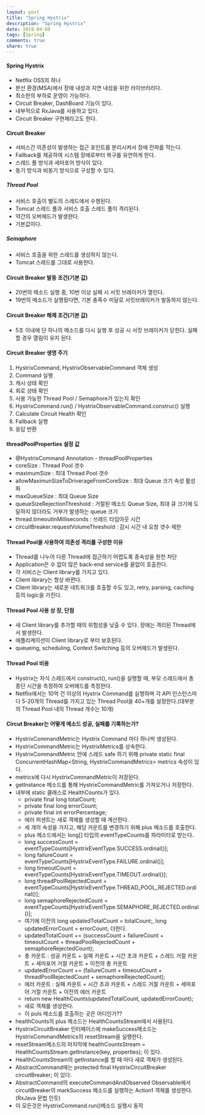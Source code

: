 ```yaml
---
layout: post
title: "Spring Hystrix"
description: "Spring Hystrix"
date: 2019-04-08
tags: [Spring]
comments: true
share: true
---
```


#### Spring Hystrix
* Netflix OSS의 하나
* 분산 환경(MSA)에서 장애 내성과 지연 내성을 위한 라이브러리다.
* 최소한의 부하로 운영이 가능하다.
* Circuit Breaker, DashBoard 기능이 있다.
* 내부적으로 RxJava를 사용하고 있다.
* Circuit Breaker 구현체라고도 한다.

#### Circuit Breaker
* 서비스간 의존성이 발생하는 접근 포인트를 분리시켜서 장애 전파를 막는다.
* Fallback를 제공하여 시스템 장애로부터 복구를 유연하게 한다.
* 스레드 풀 방식과 세마포어 방식이 있다.
* 동기 방식과 비동기 방식으로 구성할 수 있다.

##### Thread Pool
* 서비스 호출이 별도의 스레드에서 수행된다.
* Tomcat 스레드 풀과 서비스 호출 스레드 풀이 격리된다.
* 약간의 오버헤드가 발생한다.
* 기본값이다.

##### Semaphore
* 서비스 호출을 위한 스레드를 생성하지 않는다.
* Tomcat 스레드를 그대로 사용한다.

#### Circuit Breaker 발동 조건(기본 값)
* 20번의 메소드 실행 중, 10번 이상 실패 시 서킷 브레이커가 열린다.
* 19번의 메소드가 실행됬다면, 기본 충족수 미달로 서킷브레이커가 발동하지 않는다.

#### Circuit Breaker 해제 조건(기본 값)
* 5초 이내에 단 하나의 메소드를 다시 실행 후 성공 시 서킷 브레이커가 닫힌다. 실패할 경우 열림이 유지 된다.

#### Circuit Breaker 생명 주기
1. HystrixCommand, HystrixObservableCommand 객체 생성
2. Command 실행
3. 캐시 상태 확인
4. 회로 상태 확인
5. 사용 가능한 Thread Pool / Semaphore가 있는지 확인
6. HystrixCommand.run() / HystrixObservableCommand.construc() 실행
7. Calculate Circuit Health 확인
8. Fallback 실행
9. 응답 반환

#### threadPoolProperties 설정 값
* @HystrixCommand Annotation - threadPoolProperties
* coreSize : Thread Pool 갯수
* maximumSize : 최대 Thread Pool 갯수
* allowMaximunSizeToDriverageFromCoreSize : 최대 Queue 크기 속성 활성화
* maxQueueSize : 최대 Queue Size
* queueSizeRejectionThreshold : 거절된 메소드 Queue Size, 최대 큐 크기에 도달하지 않더라도 거부가 발생하는 queue 크기
* thread.timeoutInMilliseconds : 쓰레드 타임아웃 시간
* circuitBreaker.requestVolumeThreshold : 감시 시간 내 요청 갯수 제한

#### Thread Pool을 사용하여 의존성 격리를 구성한 이유
* Thread를 나누어 다른 Thread에 접근하기 어렵도록 종속성을 원천 차단
* Application은 수 없이 많은 back-end service를 끝없이 호출한다.
* 각 서비스는 Client library를 가지고 있다.
* Client library는 항상 바뀐다.
* Client library는 새로운 네트워크를 호출할 수도 있고, retry, parsing, caching 등의 logic을 가진다.

#### Thread Pool 사용 상 장, 단점
* 새 Client library를 추가할 때의 위험성을 낮출 수 있다. 장애는 격리된 Thread에서 발생한다.
* 애플리케이션이 Client library로 부터 보호된다.
* queueing, scheduling, Context Switching 등의 오버헤드가 발생된다.

#### Thread Pool 비용
* Hystrix는 자식 스레드에서 construct(), run()을 실행할 때, 부모 스레드에서 총 종단 시간을 측정하여 오버헤드를 측정한다.
* Netflix에서는 10억 건 이상의 Hystrix Command를 실행하며 각 API 인스턴스마다 5-20개의 Thread를 가지고 있는 Thread Pool을 40+개를 설정한다.(대부분의 Thread Pool 내의 Thread 개수는 10개)

#### Circut Breaker는 어떻게 메소드 성공, 실패를 기록하는가?
* HystrixCommandMetric는 Hystrix Command 마다 하나씩 생성된다.
* HystrixCommandMetric는 HystrixMetrics를 상속한다.
* HystrixCommandMetric 안에 스레드 safe 하기 위해 private static final ConcurrentHashMap<String, HystrixCommandMetrics> metrics 속성이 있다. 
* metrics에 다시 HystrixCommandMetric이 저장된다.
* getInstance 메소드를 통해 HystrixCommandMetric를 가져오거나 저장한다.
* 내부에 static 클래스로 HealthCounts가 있다.
    * private final long totalCount;
    * private final long errorCount;
    * private final int errorPercentage;
    * 에러 퍼센트는 새로 객체를 생성할 때 계산한다.
    * 세 개의 속성을 가지고, 해당 카운트를 변경하기 위해 plus 메소드를 호출한다.
    * plus 메소드에서는 long[] 타입의 eventTypeCounts를 파라미터로 받는다.
    * long successCount = eventTypeCounts[HystrixEventType.SUCCESS.ordinal()];
    * long failureCount = eventTypeCounts[HystrixEventType.FAILURE.ordinal()];
    * long timeoutCount = eventTypeCounts[HystrixEventType.TIMEOUT.ordinal()];
    * long threadPoolRejectedCount = eventTypeCounts[HystrixEventType.THREAD_POOL_REJECTED.ordinal()];
    * long semaphoreRejectedCount = eventTypeCounts[HystrixEventType.SEMAPHORE_REJECTED.ordinal()];
    * 여기에 이전의 long updatedTotalCount = totalCount;, long updatedErrorCount = errorCount; 더한다.
    * updatedTotalCount += (successCount + failureCount + timeoutCount + threadPoolRejectedCount + semaphoreRejectedCount);
    * 총 카운트 : 성공 카운트 + 실패 카운트 + 시간 초과 카운트 + 스레드 거절 카운트 + 세마포어 거절 카운트 + 이전의 총 카운트
    * updatedErrorCount += (failureCount + timeoutCount + threadPoolRejectedCount + semaphoreRejectedCount);
    * 에러 카운트 : 실패 카운트 + 시간 초과 카운트 + 스레드 거절 카운트 + 세마포어 거절 카운트 + 이전의 에러 카운트
    * return new HealthCounts(updatedTotalCount, updatedErrorCount);
    * 새로 객체를 생성한다.
    * 이 puls 메소드를 호출하는 곳은 어디인가??
* healthCounts의 plus 메소드는 HealthCountsStream에서 사용된다.
* HystrixCircuitBreaker 인터페이스에 makeSuccess메소드는 HystrixCommandMetrics의 resetStream을 실행한다.
* resetStream메소드의 마지막에 healthCountsStream = HealthCountsStream.getInstance(key, properties); 이 있다.
* HealthCountsStream의 getInstance를 할 때 마다 새로 객체가 생성된다.
* AbstractCommand에는 protected final HystrixCircuitBreaker circuitBreaker; 이 있다.
* AbstractCommand의 executeCommandAndObserved Observable에서 circuitBreaker의 markSuccess 메소드를 실행하는 Action1 객체를 생성한다.(RxJava 문법 인듯)
* 이 모든것은 HystrixCommand.run()메소드 실행시 동작